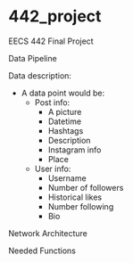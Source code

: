 # 442_project
EECS 442 Final Project



Data Pipeline

Data description:
- A data point would be:
  - Post info:
  	- A picture
  	- Datetime
  	- Hashtags
  	- Description
  	- Instagram info
  	- Place
  - User info:
  	- Username
  	- Number of followers
  	- Historical likes
  	- Number following
  	- Bio




Network Architecture



Needed Functions
